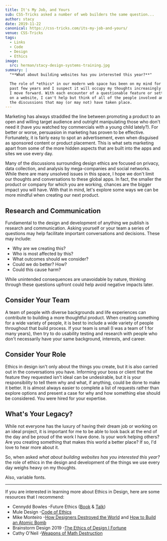 ```yaml
---
title: It's My Job, and Yours
sub: CSS-Tricks asked a number of web builders the same question...
author: stacy
date: 2019-11-22
canonical: https://css-tricks.com/its-my-job-and-yours/
venue: CSS-Tricks
tags:
  - Links
  - Code
  - Design
  - Ethics
image:
  src: herman/stacy-design-systems-training.jpg
summary: |
  "**What about building websites has you interested this year?**"

  The role of *ethics* in our modern web space has been on my mind for the
  past few years and I suspect it will occupy my thoughts increasingly as
  I move forward. With each encounter of a questionable feature or setting
  on a website, I can't help but think of all of the people involved and
  the discussions that may (or may not) have taken place.
---
```


Marketing has always straddled the line between promoting a product to
an open and willing target audience and outright manipulating those who
don't need it (have you watched toy commercials with a young child
lately?). For better or worse, persuasion in marketing has proven to be
effective. Fortunately, it is fairly easy to spot an advertisement, even
when disguised as sponsored content or product placement. This is what
sets marketing apart from some of the more hidden aspects that are built
into the apps and sites we use every day.

Many of the discussions surrounding design ethics are focused on
privacy, data collection, and analysis by mega-companies and social
networks. While there are many unsolved issues in this space, I hope we
don't limit our thoughts and conversations to these global apps. In
fact, the smaller the product or company for which you are working,
chances are the bigger impact you will have. With that in mind, let's
explore some ways we can be more mindful when creating our next product.

## Research and Communication

Fundamental to the design and development of anything we publish is
research and communication. Asking yourself or your team a series of
questions may help facilitate important conversations and decisions.
These may include:

- Why are we creating this?
- Who is most affected by this?
- What outcomes should we consider?
- Could we do better? How?
- Could this cause harm?

While unintended consequences are unavoidable by nature, thinking
through these questions upfront could help avoid negative impacts later.

## Consider Your Team

A team of people with diverse backgrounds and life experiences can
contribute to building a more thoughtful product. When creating
something for a wide variety of people, it is best to include a wide
variety of people throughout that build process. If your team is small
(I was a team of 1 for many years), then try to do usability testing and
research with people who don't necessarily have your same background,
interests, and career.

## Consider Your Role

Ethics in design isn't only about the things you create, but it is also
carried out in the conversations you have. Informing your boss or client
that the feature they requested isn't ideal can be undesirable, but it
is your responsibility to tell them why and what, if anything, could be
done to make it better. It is almost always easier to complete a list of
requests rather than explore options and present a case for why and how
something else should be considered. You were hired for your expertise.

## What's Your Legacy?

While not everyone has the luxury of having their dream job or working
on an ideal project, it is important for me to be able to look back at
the end of the day and be proud of the work I have done. Is your work
helping others? Are you creating something that makes this world a
better place? If so, I'd love to hear more about it.

So, when asked *what about building websites has you interested this
year?* the role of ethics in the design and development of the things we
use every day weighs heavy on my thoughts.

Also, variable fonts.

------------------------------------------------------------------------

If you are interested in learning more about Ethics in Design, here are
some resources that I recommend:

- Cennydd Bowles -Future Ethics ([Book] & [Talk])
- Mule Design -[Code of Ethics]
- Mike Monteiro -[How Designers Destroyed the World] and [How to Build
    an Atomic Bomb]
- Brainstorm Design 2019 -[The Ethics of Design I Fortune]
- Cathy O'Neil -[Weapons of Math Destruction]

[Book]: https://www.future-ethics.com/
[Talk]: https://www.youtube.com/watch?v=DfxMv9mIjFU&t=381s
[Code of Ethics]: https://muledesign.com/2017/07/a-designers-code-of-ethics
[How Designers Destroyed the World]: https://vimeo.com/122022963
[How to Build an Atomic Bomb]: https://vimeo.com/268704084
[The Ethics of Design I Fortune]: https://www.youtube.com/watch?v=X24twMoJYt4&
[Weapons of Math Destruction]: https://weaponsofmathdestructionbook.com/
